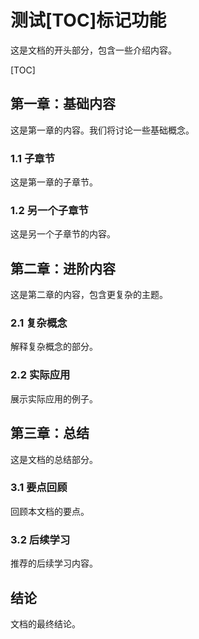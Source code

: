 # 测试[TOC]标记功能

这是文档的开头部分，包含一些介绍内容。

[TOC]

## 第一章：基础内容

这是第一章的内容。我们将讨论一些基础概念。

### 1.1 子章节

这是第一章的子章节。

### 1.2 另一个子章节

这是另一个子章节的内容。

## 第二章：进阶内容

这是第二章的内容，包含更复杂的主题。

### 2.1 复杂概念

解释复杂概念的部分。

### 2.2 实际应用

展示实际应用的例子。

## 第三章：总结

这是文档的总结部分。

### 3.1 要点回顾

回顾本文档的要点。

### 3.2 后续学习

推荐的后续学习内容。

## 结论

文档的最终结论。 